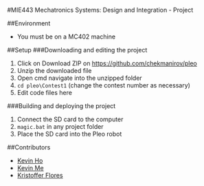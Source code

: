 #MIE443 Mechatronics Systems: Design and Integration - Project

##Environment
- You must be on a MC402 machine

##Setup
###Downloading and editing the project
1. Click on Download ZIP on https://github.com/chekmanirov/pleo
1. Unzip the downloaded file
1. Open cmd navigate into the unzipped folder
1. `cd pleo\Contest1` (change the contest number as necessary) 
1. Edit code files here

###Building and deploying the project
1. Connect the SD card to the computer
1. `magic.bat` in any project folder
1. Place the SD card into the Pleo robot

##Contributors
* [Kevin Ho](https://github.com/kho1)
* [Kevin Me](https://github.com/chekmanirov)
* [Kristoffer Flores](https://github.com/kflores772)
